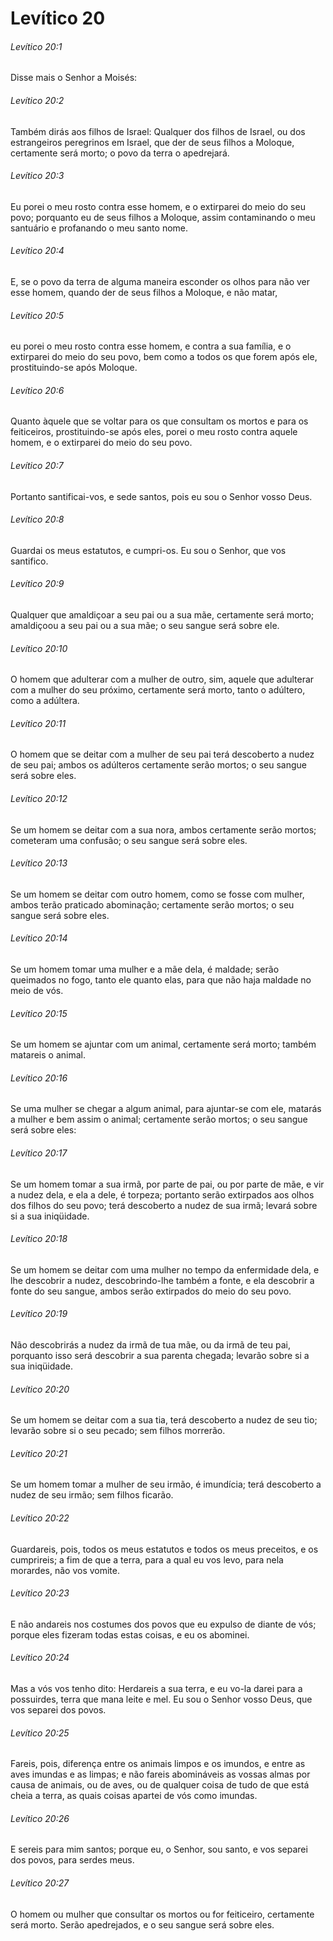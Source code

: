 # Levítico 20

###### Levítico 20:1

Disse mais o Senhor a Moisés:

###### Levítico 20:2

Também dirás aos filhos de Israel: Qualquer dos filhos de Israel, ou dos estrangeiros peregrinos em Israel, que der de seus filhos a Moloque, certamente será morto; o povo da terra o apedrejará.

###### Levítico 20:3

Eu porei o meu rosto contra esse homem, e o extirparei do meio do seu povo; porquanto eu de seus filhos a Moloque, assim contaminando o meu santuário e profanando o meu santo nome.

###### Levítico 20:4

E, se o povo da terra de alguma maneira esconder os olhos para não ver esse homem, quando der de seus filhos a Moloque, e não matar,

###### Levítico 20:5

eu porei o meu rosto contra esse homem, e contra a sua família, e o extirparei do meio do seu povo, bem como a todos os que forem após ele, prostituindo-se após Moloque.

###### Levítico 20:6

Quanto àquele que se voltar para os que consultam os mortos e para os feiticeiros, prostituindo-se após eles, porei o meu rosto contra aquele homem, e o extirparei do meio do seu povo.

###### Levítico 20:7

Portanto santificai-vos, e sede santos, pois eu sou o Senhor vosso Deus.

###### Levítico 20:8

Guardai os meus estatutos, e cumpri-os. Eu sou o Senhor, que vos santifico.

###### Levítico 20:9

Qualquer que amaldiçoar a seu pai ou a sua mãe, certamente será morto; amaldiçoou a seu pai ou a sua mãe; o seu sangue será sobre ele.

###### Levítico 20:10

O homem que adulterar com a mulher de outro, sim, aquele que adulterar com a mulher do seu próximo, certamente será morto, tanto o adúltero, como a adúltera.

###### Levítico 20:11

O homem que se deitar com a mulher de seu pai terá descoberto a nudez de seu pai; ambos os adúlteros certamente serão mortos; o seu sangue será sobre eles.

###### Levítico 20:12

Se um homem se deitar com a sua nora, ambos certamente serão mortos; cometeram uma confusão; o seu sangue será sobre eles.

###### Levítico 20:13

Se um homem se deitar com outro homem, como se fosse com mulher, ambos terão praticado abominação; certamente serão mortos; o seu sangue será sobre eles.

###### Levítico 20:14

Se um homem tomar uma mulher e a mãe dela, é maldade; serão queimados no fogo, tanto ele quanto elas, para que não haja maldade no meio de vós.

###### Levítico 20:15

Se um homem se ajuntar com um animal, certamente será morto; também matareis o animal.

###### Levítico 20:16

Se uma mulher se chegar a algum animal, para ajuntar-se com ele, matarás a mulher e bem assim o animal; certamente serão mortos; o seu sangue será sobre eles:

###### Levítico 20:17

Se um homem tomar a sua irmã, por parte de pai, ou por parte de mãe, e vir a nudez dela, e ela a dele, é torpeza; portanto serão extirpados aos olhos dos filhos do seu povo; terá descoberto a nudez de sua irmã; levará sobre si a sua iniqüidade.

###### Levítico 20:18

Se um homem se deitar com uma mulher no tempo da enfermidade dela, e lhe descobrir a nudez, descobrindo-lhe também a fonte, e ela descobrir a fonte do seu sangue, ambos serão extirpados do meio do seu povo.

###### Levítico 20:19

Não descobrirás a nudez da irmã de tua mãe, ou da irmã de teu pai, porquanto isso será descobrir a sua parenta chegada; levarão sobre si a sua iniqüidade.

###### Levítico 20:20

Se um homem se deitar com a sua tia, terá descoberto a nudez de seu tio; levarão sobre si o seu pecado; sem filhos morrerão.

###### Levítico 20:21

Se um homem tomar a mulher de seu irmão, é imundícia; terá descoberto a nudez de seu irmão; sem filhos ficarão.

###### Levítico 20:22

Guardareis, pois, todos os meus estatutos e todos os meus preceitos, e os cumprireis; a fim de que a terra, para a qual eu vos levo, para nela morardes, não vos vomite.

###### Levítico 20:23

E não andareis nos costumes dos povos que eu expulso de diante de vós; porque eles fizeram todas estas coisas, e eu os abominei.

###### Levítico 20:24

Mas a vós vos tenho dito: Herdareis a sua terra, e eu vo-la darei para a possuirdes, terra que mana leite e mel. Eu sou o Senhor vosso Deus, que vos separei dos povos.

###### Levítico 20:25

Fareis, pois, diferença entre os animais limpos e os imundos, e entre as aves imundas e as limpas; e não fareis abomináveis as vossas almas por causa de animais, ou de aves, ou de qualquer coisa de tudo de que está cheia a terra, as quais coisas apartei de vós como imundas.

###### Levítico 20:26

E sereis para mim santos; porque eu, o Senhor, sou santo, e vos separei dos povos, para serdes meus.

###### Levítico 20:27

O homem ou mulher que consultar os mortos ou for feiticeiro, certamente será morto. Serão apedrejados, e o seu sangue será sobre eles.


